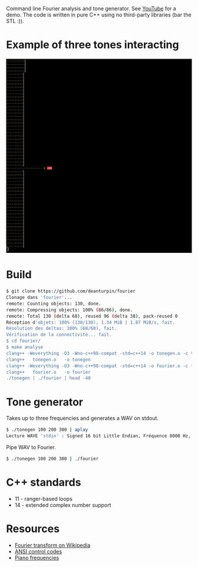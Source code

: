 Command line Fourier analysis and tone generator. See
[YouTube](https://www.youtube.com/watch?v=hwsOKpBg6zo) for a demo. The code is
written in pure C++ using no third-party libraries (bar the STL :)).

# Example of three tones interacting
![](resources/fourier.gif)

# Build
```bash
$ git clone https://github.com/deanturpin/fourier
Clonage dans 'fourier'...
remote: Counting objects: 130, done.
remote: Compressing objects: 100% (86/86), done.
remote: Total 130 (delta 68), reused 96 (delta 38), pack-reused 0
Réception d'objets: 100% (130/130), 1.34 MiB | 1.87 MiB/s, fait.
Résolution des deltas: 100% (68/68), fait.
Vérification de la connectivité... fait.
$ cd fourier/
$ make analyse
clang++ -Weverything -O3 -Wno-c++98-compat -std=c++14 -o tonegen.o -c tonegen.cpp
clang++   tonegen.o   -o tonegen
clang++ -Weverything -O3 -Wno-c++98-compat -std=c++14 -o fourier.o -c fourier.cpp
clang++   fourier.o   -o fourier
./tonegen | ./fourier | head -40
```

# Tone generator
Takes up to three frequencies and generates a WAV on stdout.
```bash
$ ./tonegen 100 200 300 | aplay
Lecture WAVE 'stdin' : Signed 16 bit Little Endian, Fréquence 8000 Hz, Mono
```

Pipe WAV to Fourier.
```bash
$ ./tonegen 100 200 300 | ./fourier 
```

# C++ standards
* 11 - ranger-based loops
* 14 - extended complex number support

# Resources
* [Fourier transform on Wikipedia](https://en.wikipedia.org/wiki/Fourier_transform#Example)
* [ANSI control codes](http://misc.flogisoft.com/bash/tip_colors_and_formatting)
* [Piano frequencies](https://en.wikipedia.org/wiki/Piano_key_frequencies)
